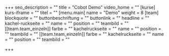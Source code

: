 +++
seo_description = ""
title = "Cobot Demo"
video_home = ""
[kurse]
kurs-iframe = ""
titel = ""
[menu.main]
name = "Demo"
weight = 8
[team]
blockquote = ""
buttonbeschriftung = ""
buttonlink = ""
headline = ""
kachel-ruckseite = ""
name = ""
position = ""
teambild = ""
[[team.team_einzeln]]
farbe = ""
kachelruckseite = ""
name = ""
position = ""
teambild = ""
[[team.team_einzeln]]
farbe = ""
kachelruckseite = ""
name = ""
position = ""
teambild = ""

+++

